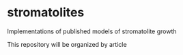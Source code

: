 # stromatolites
Implementations of published models of stromatolite growth

This repository will be organized by article
